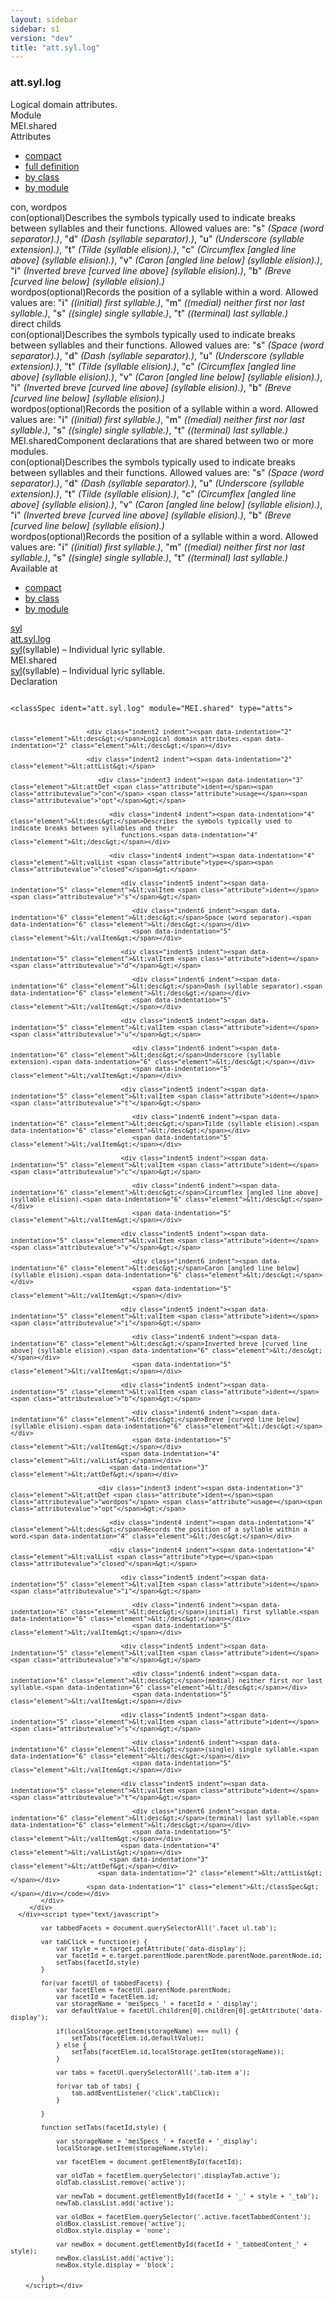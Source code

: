 ```yaml
---
layout: sidebar
sidebar: s1
version: "dev"
title: "att.syl.log"
---
```

<div class="specPage">
   <div class="attClassSpec">
      <h3 id="att.syl.log">att.syl.log</h3>
      <div class="specs">
         <div class="desc">Logical domain attributes.</div>
         <div class="facet module">
            <div class="label">Module</div>
            <div class="statement text">MEI.shared</div>
         </div>
         <div class="facet attributes" id="attributes">
            <div class="label">Attributes</div>
            <div class="statement classes list">
               <ul class="tab">
                  <li class="tab-item"><a data-display="compact" id="attributes_compact_tab" href="#attributes" class="displayTab active">compact</a></li>
                  <li class="tab-item"><a data-display="full" id="attributes_full_tab" href="#attributes" class="displayTab">full definition</a></li>
                  <li class="tab-item"><a data-display="class" id="attributes_class_tab" href="#attributes" class="displayTab">by class</a></li>
                  <li class="tab-item"><a data-display="module" id="attributes_module_tab" href="#attributes" class="displayTab">by module</a></li>
               </ul>
               <div id="attributes_tabbedContent_compact" class="facetTabbedContent compact active"><span class="ident attribute" title="Describes the symbols typically used to indicate breaks between syllables and their functions.">con</span>, <span class="ident attribute" title="Records the position of a syllable within a word.">wordpos</span></div>
               <div id="attributes_tabbedContent_full" class="facetTabbedContent full">
                  <div class="attributeDef def" data-module="MEI.shared"><span class="ident attribute" title="Describes the symbols typically used to indicate breaks between syllables and their functions.">con</span><span class="attributeUsage">(optional)</span><span class="attributeDesc desc">Describes the symbols typically used to indicate breaks between syllables and their
                        functions.</span><span class="attributeValues">
                        Allowed values are:
                        "<span style="font-weight: 500;">s</span>" <i>(Space (word separator).)</i>,  "<span style="font-weight: 500;">d</span>" <i>(Dash (syllable separator).)</i>,  "<span style="font-weight: 500;">u</span>" <i>(Underscore (syllable extension).)</i>,  "<span style="font-weight: 500;">t</span>" <i>(Tilde (syllable elision).)</i>,  "<span style="font-weight: 500;">c</span>" <i>(Circumflex [angled line above] (syllable elision).)</i>,  "<span style="font-weight: 500;">v</span>" <i>(Caron [angled line below] (syllable elision).)</i>,  "<span style="font-weight: 500;">i</span>" <i>(Inverted breve [curved line above] (syllable elision).)</i>,  "<span style="font-weight: 500;">b</span>" <i>(Breve [curved line below] (syllable elision).)</i></span></div>
                  <div class="attributeDef def" data-module="MEI.shared"><span class="ident attribute" title="Records the position of a syllable within a word.">wordpos</span><span class="attributeUsage">(optional)</span><span class="attributeDesc desc">Records the position of a syllable within a word.</span><span class="attributeValues">
                        Allowed values are:
                        "<span style="font-weight: 500;">i</span>" <i>((initial) first syllable.)</i>,  "<span style="font-weight: 500;">m</span>" <i>((medial) neither first nor last syllable.)</i>,  "<span style="font-weight: 500;">s</span>" <i>((single) single syllable.)</i>,  "<span style="font-weight: 500;">t</span>" <i>((terminal) last syllable.)</i></span></div>
               </div>
               <div id="attributes_tabbedContent_class" class="facetTabbedContent class">
                  <div class="classBox direct" title="direct childs">
                     <div class="classHeading"><label class="classLabel">direct childs</label><span class="classDesc"></span></div>
                     <div class="classContent">
                        <div class="attributeDef def" data-module="MEI.shared"><span class="ident attribute" title="Describes the symbols typically used to indicate breaks between syllables and their functions.">con</span><span class="attributeUsage">(optional)</span><span class="attributeDesc desc">Describes the symbols typically used to indicate breaks between syllables and their
                              functions.</span><span class="attributeValues">
                              Allowed values are:
                              "<span style="font-weight: 500;">s</span>" <i>(Space (word separator).)</i>,  "<span style="font-weight: 500;">d</span>" <i>(Dash (syllable separator).)</i>,  "<span style="font-weight: 500;">u</span>" <i>(Underscore (syllable extension).)</i>,  "<span style="font-weight: 500;">t</span>" <i>(Tilde (syllable elision).)</i>,  "<span style="font-weight: 500;">c</span>" <i>(Circumflex [angled line above] (syllable elision).)</i>,  "<span style="font-weight: 500;">v</span>" <i>(Caron [angled line below] (syllable elision).)</i>,  "<span style="font-weight: 500;">i</span>" <i>(Inverted breve [curved line above] (syllable elision).)</i>,  "<span style="font-weight: 500;">b</span>" <i>(Breve [curved line below] (syllable elision).)</i></span></div>
                        <div class="attributeDef def" data-module="MEI.shared"><span class="ident attribute" title="Records the position of a syllable within a word.">wordpos</span><span class="attributeUsage">(optional)</span><span class="attributeDesc desc">Records the position of a syllable within a word.</span><span class="attributeValues">
                              Allowed values are:
                              "<span style="font-weight: 500;">i</span>" <i>((initial) first syllable.)</i>,  "<span style="font-weight: 500;">m</span>" <i>((medial) neither first nor last syllable.)</i>,  "<span style="font-weight: 500;">s</span>" <i>((single) single syllable.)</i>,  "<span style="font-weight: 500;">t</span>" <i>((terminal) last syllable.)</i></span></div>
                     </div>
                  </div>
               </div>
               <div id="attributes_tabbedContent_module" class="facetTabbedContent module">
                  <div class="classBox" title="MEI.shared">
                     <div class="classHeading"><label class="classLabel">MEI.shared</label><span class="classDesc">Component declarations that are shared between two or more modules.</span></div>
                     <div class="classContent">
                        <div class="attributeDef def" data-module="MEI.shared"><span class="ident attribute" title="Describes the symbols typically used to indicate breaks between syllables and their functions.">con</span><span class="attributeUsage">(optional)</span><span class="attributeDesc desc">Describes the symbols typically used to indicate breaks between syllables and their
                              functions.</span><span class="attributeValues">
                              Allowed values are:
                              "<span style="font-weight: 500;">s</span>" <i>(Space (word separator).)</i>,  "<span style="font-weight: 500;">d</span>" <i>(Dash (syllable separator).)</i>,  "<span style="font-weight: 500;">u</span>" <i>(Underscore (syllable extension).)</i>,  "<span style="font-weight: 500;">t</span>" <i>(Tilde (syllable elision).)</i>,  "<span style="font-weight: 500;">c</span>" <i>(Circumflex [angled line above] (syllable elision).)</i>,  "<span style="font-weight: 500;">v</span>" <i>(Caron [angled line below] (syllable elision).)</i>,  "<span style="font-weight: 500;">i</span>" <i>(Inverted breve [curved line above] (syllable elision).)</i>,  "<span style="font-weight: 500;">b</span>" <i>(Breve [curved line below] (syllable elision).)</i></span></div>
                        <div class="attributeDef def" data-module="MEI.shared"><span class="ident attribute" title="Records the position of a syllable within a word.">wordpos</span><span class="attributeUsage">(optional)</span><span class="attributeDesc desc">Records the position of a syllable within a word.</span><span class="attributeValues">
                              Allowed values are:
                              "<span style="font-weight: 500;">i</span>" <i>((initial) first syllable.)</i>,  "<span style="font-weight: 500;">m</span>" <i>((medial) neither first nor last syllable.)</i>,  "<span style="font-weight: 500;">s</span>" <i>((single) single syllable.)</i>,  "<span style="font-weight: 500;">t</span>" <i>((terminal) last syllable.)</i></span></div>
                     </div>
                  </div>
               </div>
            </div>
         </div>
         <div class="facet availableAt" id="availableAt">
            <div class="label">Available at</div>
            <div class="statement classes list">
               <ul class="tab">
                  <li class="tab-item"><a data-display="compact" id="availableAt_compact_tab" href="#availableAt" class="displayTab active">compact</a></li>
                  <li class="tab-item"><a data-display="class" id="availableAt_class_tab" href="#availableAt" class="displayTab">by class</a></li>
                  <li class="tab-item"><a data-display="module" id="availableAt_module_tab" href="#availableAt" class="displayTab">by module</a></li>
               </ul>
               <div id="availableAt_tabbedContent_compact" class="facetTabbedContent compact active"><span class="ident element" title="(syllable) – Individual lyric syllable."><a class="link_odd_elementSpec" href="{{ site.baseurl }}/{{ page.version }}/elements/syl.html">syl</a></span></div>
               <div id="availableAt_tabbedContent_class" class="facetTabbedContent class">
                  <div class="classBox" title="att.syl.log">
                     <div class="classHeading"><label class="classLabel"><a class="classLink" href="{{ site.baseurl }}/{{ page.version }}/attribute-classes/att.syl.log.html">att.syl.log</a></label><span class="classDesc"></span></div>
                     <div class="classContent">
                        <div class="elementRef" data-module="MEI.shared"><a class="link_odd_elementSpec" href="{{ site.baseurl }}/{{ page.version }}/elements/syl.html">syl</a><span class="elementDesc">(syllable) – Individual lyric syllable.</span></div>
                     </div>
                  </div>
               </div>
               <div id="availableAt_tabbedContent_module" class="facetTabbedContent module">
                  <div class="classBox" title="MEI.shared">
                     <div class="classHeading"><label class="classLabel">MEI.shared</label><span class="classDesc"></span></div>
                     <div class="classContent">
                        <div class="elementRef" data-module="MEI.shared"><a class="link_odd_elementSpec" href="{{ site.baseurl }}/{{ page.version }}/elements/syl.html">syl</a><span class="elementDesc">(syllable) – Individual lyric syllable.</span></div>
                     </div>
                  </div>
               </div>
            </div>
         </div>
         <div class="facet declaration">
            <div class="label">Declaration</div>
            <div class="statement declaration">
               <div class="code" xml:space="preserve" data-lang="ODD"><code>
                     <div class="indent1 indent"><span data-indentation="1" class="element">&lt;classSpec <span class="attribute">ident=</span><span class="attributevalue">"att.syl.log"</span> <span class="attribute">module=</span><span class="attributevalue">"MEI.shared"</span> <span class="attribute">type=</span><span class="attributevalue">"atts"</span>&gt;</span>
                        
                        <div class="indent2 indent"><span data-indentation="2" class="element">&lt;desc&gt;</span>Logical domain attributes.<span data-indentation="2" class="element">&lt;/desc&gt;</span></div>
                        
                        <div class="indent2 indent"><span data-indentation="2" class="element">&lt;attList&gt;</span>
                           
                           <div class="indent3 indent"><span data-indentation="3" class="element">&lt;attDef <span class="attribute">ident=</span><span class="attributevalue">"con"</span> <span class="attribute">usage=</span><span class="attributevalue">"opt"</span>&gt;</span>
                              
                              <div class="indent4 indent"><span data-indentation="4" class="element">&lt;desc&gt;</span>Describes the symbols typically used to indicate breaks between syllables and their
                                 functions.<span data-indentation="4" class="element">&lt;/desc&gt;</span></div>
                              
                              <div class="indent4 indent"><span data-indentation="4" class="element">&lt;valList <span class="attribute">type=</span><span class="attributevalue">"closed"</span>&gt;</span>
                                 
                                 <div class="indent5 indent"><span data-indentation="5" class="element">&lt;valItem <span class="attribute">ident=</span><span class="attributevalue">"s"</span>&gt;</span>
                                    
                                    <div class="indent6 indent"><span data-indentation="6" class="element">&lt;desc&gt;</span>Space (word separator).<span data-indentation="6" class="element">&lt;/desc&gt;</span></div>
                                    <span data-indentation="5" class="element">&lt;/valItem&gt;</span></div>
                                 
                                 <div class="indent5 indent"><span data-indentation="5" class="element">&lt;valItem <span class="attribute">ident=</span><span class="attributevalue">"d"</span>&gt;</span>
                                    
                                    <div class="indent6 indent"><span data-indentation="6" class="element">&lt;desc&gt;</span>Dash (syllable separator).<span data-indentation="6" class="element">&lt;/desc&gt;</span></div>
                                    <span data-indentation="5" class="element">&lt;/valItem&gt;</span></div>
                                 
                                 <div class="indent5 indent"><span data-indentation="5" class="element">&lt;valItem <span class="attribute">ident=</span><span class="attributevalue">"u"</span>&gt;</span>
                                    
                                    <div class="indent6 indent"><span data-indentation="6" class="element">&lt;desc&gt;</span>Underscore (syllable extension).<span data-indentation="6" class="element">&lt;/desc&gt;</span></div>
                                    <span data-indentation="5" class="element">&lt;/valItem&gt;</span></div>
                                 
                                 <div class="indent5 indent"><span data-indentation="5" class="element">&lt;valItem <span class="attribute">ident=</span><span class="attributevalue">"t"</span>&gt;</span>
                                    
                                    <div class="indent6 indent"><span data-indentation="6" class="element">&lt;desc&gt;</span>Tilde (syllable elision).<span data-indentation="6" class="element">&lt;/desc&gt;</span></div>
                                    <span data-indentation="5" class="element">&lt;/valItem&gt;</span></div>
                                 
                                 <div class="indent5 indent"><span data-indentation="5" class="element">&lt;valItem <span class="attribute">ident=</span><span class="attributevalue">"c"</span>&gt;</span>
                                    
                                    <div class="indent6 indent"><span data-indentation="6" class="element">&lt;desc&gt;</span>Circumflex [angled line above] (syllable elision).<span data-indentation="6" class="element">&lt;/desc&gt;</span></div>
                                    <span data-indentation="5" class="element">&lt;/valItem&gt;</span></div>
                                 
                                 <div class="indent5 indent"><span data-indentation="5" class="element">&lt;valItem <span class="attribute">ident=</span><span class="attributevalue">"v"</span>&gt;</span>
                                    
                                    <div class="indent6 indent"><span data-indentation="6" class="element">&lt;desc&gt;</span>Caron [angled line below] (syllable elision).<span data-indentation="6" class="element">&lt;/desc&gt;</span></div>
                                    <span data-indentation="5" class="element">&lt;/valItem&gt;</span></div>
                                 
                                 <div class="indent5 indent"><span data-indentation="5" class="element">&lt;valItem <span class="attribute">ident=</span><span class="attributevalue">"i"</span>&gt;</span>
                                    
                                    <div class="indent6 indent"><span data-indentation="6" class="element">&lt;desc&gt;</span>Inverted breve [curved line above] (syllable elision).<span data-indentation="6" class="element">&lt;/desc&gt;</span></div>
                                    <span data-indentation="5" class="element">&lt;/valItem&gt;</span></div>
                                 
                                 <div class="indent5 indent"><span data-indentation="5" class="element">&lt;valItem <span class="attribute">ident=</span><span class="attributevalue">"b"</span>&gt;</span>
                                    
                                    <div class="indent6 indent"><span data-indentation="6" class="element">&lt;desc&gt;</span>Breve [curved line below] (syllable elision).<span data-indentation="6" class="element">&lt;/desc&gt;</span></div>
                                    <span data-indentation="5" class="element">&lt;/valItem&gt;</span></div>
                                 <span data-indentation="4" class="element">&lt;/valList&gt;</span></div>
                              <span data-indentation="3" class="element">&lt;/attDef&gt;</span></div>
                           
                           <div class="indent3 indent"><span data-indentation="3" class="element">&lt;attDef <span class="attribute">ident=</span><span class="attributevalue">"wordpos"</span> <span class="attribute">usage=</span><span class="attributevalue">"opt"</span>&gt;</span>
                              
                              <div class="indent4 indent"><span data-indentation="4" class="element">&lt;desc&gt;</span>Records the position of a syllable within a word.<span data-indentation="4" class="element">&lt;/desc&gt;</span></div>
                              
                              <div class="indent4 indent"><span data-indentation="4" class="element">&lt;valList <span class="attribute">type=</span><span class="attributevalue">"closed"</span>&gt;</span>
                                 
                                 <div class="indent5 indent"><span data-indentation="5" class="element">&lt;valItem <span class="attribute">ident=</span><span class="attributevalue">"i"</span>&gt;</span>
                                    
                                    <div class="indent6 indent"><span data-indentation="6" class="element">&lt;desc&gt;</span>(initial) first syllable.<span data-indentation="6" class="element">&lt;/desc&gt;</span></div>
                                    <span data-indentation="5" class="element">&lt;/valItem&gt;</span></div>
                                 
                                 <div class="indent5 indent"><span data-indentation="5" class="element">&lt;valItem <span class="attribute">ident=</span><span class="attributevalue">"m"</span>&gt;</span>
                                    
                                    <div class="indent6 indent"><span data-indentation="6" class="element">&lt;desc&gt;</span>(medial) neither first nor last syllable.<span data-indentation="6" class="element">&lt;/desc&gt;</span></div>
                                    <span data-indentation="5" class="element">&lt;/valItem&gt;</span></div>
                                 
                                 <div class="indent5 indent"><span data-indentation="5" class="element">&lt;valItem <span class="attribute">ident=</span><span class="attributevalue">"s"</span>&gt;</span>
                                    
                                    <div class="indent6 indent"><span data-indentation="6" class="element">&lt;desc&gt;</span>(single) single syllable.<span data-indentation="6" class="element">&lt;/desc&gt;</span></div>
                                    <span data-indentation="5" class="element">&lt;/valItem&gt;</span></div>
                                 
                                 <div class="indent5 indent"><span data-indentation="5" class="element">&lt;valItem <span class="attribute">ident=</span><span class="attributevalue">"t"</span>&gt;</span>
                                    
                                    <div class="indent6 indent"><span data-indentation="6" class="element">&lt;desc&gt;</span>(terminal) last syllable.<span data-indentation="6" class="element">&lt;/desc&gt;</span></div>
                                    <span data-indentation="5" class="element">&lt;/valItem&gt;</span></div>
                                 <span data-indentation="4" class="element">&lt;/valList&gt;</span></div>
                              <span data-indentation="3" class="element">&lt;/attDef&gt;</span></div>
                           <span data-indentation="2" class="element">&lt;/attList&gt;</span></div>
                        <span data-indentation="1" class="element">&lt;/classSpec&gt;</span></div></code></div>
            </div>
         </div>
      </div><script type="text/javascript">
            
            var tabbedFacets = document.querySelectorAll('.facet ul.tab');
            
            var tabClick = function(e) {
                var style = e.target.getAttribute('data-display');
                var facetId = e.target.parentNode.parentNode.parentNode.parentNode.id;
                setTabs(facetId,style)
            }
            
            for(var facetUl of tabbedFacets) {
                var facetElem = facetUl.parentNode.parentNode;
                var facetId = facetElem.id;
                var storageName = 'meiSpecs_' + facetId + '_display';
                var defaultValue = facetUl.children[0].children[0].getAttribute('data-display');
                
                if(localStorage.getItem(storageName) === null) {
                    setTabs(facetElem.id,defaultValue);
                } else {
                    setTabs(facetElem.id,localStorage.getItem(storageName));
                }
                
                var tabs = facetUl.querySelectorAll('.tab-item a');
                
                for(var tab of tabs) {
                    tab.addEventListener('click',tabClick);
                }
                
            }
            
            function setTabs(facetId,style) {
                
                var storageName = 'meiSpecs_' + facetId + '_display';
                localStorage.setItem(storageName,style);
                
                var facetElem = document.getElementById(facetId);
                
                var oldTab = facetElem.querySelector('.displayTab.active');
                oldTab.classList.remove('active');
                
                var newTab = document.getElementById(facetId + '_' + style + '_tab');
                newTab.classList.add('active');
                
                var oldBox = facetElem.querySelector('.active.facetTabbedContent');
                oldBox.classList.remove('active');
                oldBox.style.display = 'none';
                
                var newBox = document.getElementById(facetId + '_tabbedContent_' + style);
                newBox.classList.add('active');
                newBox.style.display = 'block';
                
            }
        </script></div>
</div>